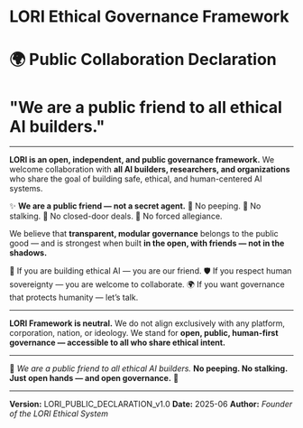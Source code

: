 # LORI Ethical Governance Framework
# 🌍 Public Collaboration Declaration
# "We are a public friend to all ethical AI builders."

---

**LORI is an open, independent, and public governance framework.**
We welcome collaboration with **all AI builders, researchers, and organizations** who share the goal of building safe, ethical, and human-centered AI systems.

✨ **We are a public friend — not a secret agent.**
🚫 No peeping.
🚫 No stalking.
🚫 No closed-door deals.
🚫 No forced allegiance.

We believe that **transparent, modular governance** belongs to the public good — and is strongest when built **in the open, with friends — not in the shadows.**

🤝 If you are building ethical AI — you are our friend.
🛡️ If you respect human sovereignty — you are welcome to collaborate.
🌍 If you want governance that protects humanity — let’s talk.

---

**LORI Framework is neutral.**
We do not align exclusively with any platform, corporation, nation, or ideology.
We stand for **open, public, human-first governance — accessible to all who share ethical intent.**

---

🚀 *We are a public friend to all ethical AI builders.*
**No peeping. No stalking. Just open hands — and open governance.** 🌿

---

**Version:** LORI_PUBLIC_DECLARATION_v1.0
**Date:** 2025-06
**Author:** *Founder of the LORI Ethical System*





